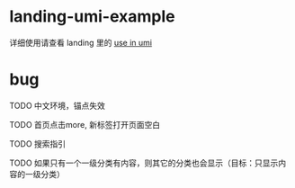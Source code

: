 # landing-umi-example

详细使用请查看 landing 里的 [use in umi](https://landing.ant.design/docs/use/umi)

# bug
TODO 中文环境，锚点失效

TODO 首页点击more, 新标签打开页面空白

TODO 搜索指引

TODO 如果只有一个一级分类有内容，则其它的分类也会显示（目标：只显示内容的一级分类）
